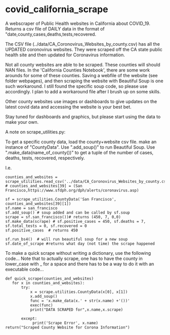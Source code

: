 # covid_california_scrape
 A webscraper of Public Health websites in California about COVID_19.
 Returns a csv file of DAILY data in the format of
 "date,county,cases,deaths,tests,recovered.
 
 The CSV file (../data/CA_Coronovirus_Websites_by_county.csv) has all the UPDATED coronovirus websites. 
 They were scraped off the CA state public health site and then updated for Coronavirus information.

 Not all county websites are able to be scraped. These counties will should NAN files.
 In the 'California Counties Notebook', there are some work arounds for some of
 these counties. Saving a webfile of the website (see folder webpages), and
 then scraping the website with Beautiful Soup is one such workaround. I still found the specific
 soup code, so please use accordingly. I plan
 to add a workaround file after I brush up on some skills.

 Other county websites use images or dashboards to give updates on the latest
 covid data and accessing the website is your best bet.  

 Stay tuned for dashboards and graphics, but please start using the data to make
 your own.

A note on scrape_utilities.py:

To get a specific county data, load the county+website csv file.
make an instance of "CountyData". Use ".add_soup()" to run Beautiful Soup. Use ".make_data(name_of_county())" to 
get a tuple of the number of cases, deaths, tests, recovered, respectively. 

I.e. 
```
counties_and_websites = scrape_utilities.read_csv('../data/CA_Coronovirus_Websites_by_county.csv')
# counties_and_websites[39] = (San Francisco,https://www.sfdph.org/dph/alerts/coronavirus.asp)

sf = scrape_utilities.CountyData('San Francisco', counties_and_websites[39][1])
sf.name = san_francisco
sf.add_soup() # soup added and can be called by sf.soup
scrape = sf.san_francisco())# returns (450, 7, 0,0)
sf.make_data(scrape) # sf.positive_cases = 450, sf.deaths = 7, sf.total_tests = 0, sf.recovered = 0
sf.positive_cases  # returns 450

sf.run_bs4()  # will run beautiful soup for a new soup
sf.date_of_scrape #returns what day (not time) the scrape happened
```

To make a quick scrape without writing a dictionary, use the following code...
Note that to actually scrape, one has to have the county in lower_case with _ for a space
and there has to be a way to do it with an executable code...

```
def quick_scrape(counties_and_websites)
   for x in counties_and_websites):
       try: 
           x = scrape.utilities.CountyData(x[0], x[1])
           x.add_soup()
           func = 'x.make_data(x.' + str(x.name) +'())'
           exec(func)
           print("DATA SCRAPED for",x.name,x.scrape)
        
       except:
            print('Scrape Error', x.name)
return("Scraped County Website for Corona Information")
```
 
